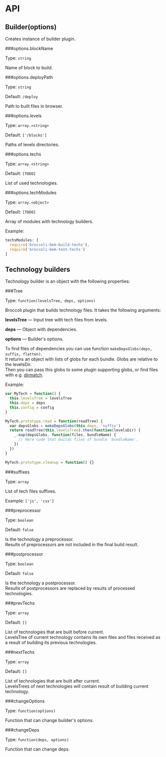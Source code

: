 API
===

Builder(options)
----------------

Creates instance of builder plugin.

###options.blockName

Type: `string`

Name of block to build.

###options.deployPath

Type: `string`

Default: `/deploy`

Path to built files in browser.

###options.levels

Type: `array.<string>`

Default: `['/blocks']`

Paths of levels directories.

###options.techs

Type: `array.<string>`

Default: `[TODO]`

List of used technologies.

###options.techModules

Type: `array.<object>`

Default: `[TODO]`

Array of modules with technology builders.

Example:
```js
techsModules: [
  require('broccoli-bem-build-techs'),
  require('broccoli-bem-test-techs')
]
```

Technology builders
-------------------

Technology builder is an object with the following properties:

###Tree

Type: `function(levelsTree, deps, options)`

Broccoli plugin that builds technology files.
It takes the following arguments:

**levelsTree** &mdash; Input tree with tech files from levels.

**deps** &mdash; Object with dependencies.

**options** &mdash; Builder's options.

To find files of dependencies you can use function `makeDepsGlobs(deps, suffix, flatten)`.
<br>
It returns an object with lists of globs for each bundle.
Globs are relative to the levelsDir.
<br>
Then you can pass this globs to some plugin supporting globs, or find files with e.g.
[dirmatch](https://github.com/sunflowerdeath/dirmatch).

Example:
```js
var MyTech = function() {
  this.levelsTree = levelsTree
  this.deps = deps
  this.config = config
}

MyTech.prototype.read = function(readTree) {
  var depsGlobs = makeDepsGlobs(this.deps, 'suffix')
  return readTree(this.levelsTree).then(function(levelsDir) {
    _.map(depsGlobs, function(files, bundleName) {
      // Here code that builds files of bundle 'bundleName'.
    })
  })
}

MyTech.prototype.cleanup = function() {}
```

###suffixes

Type: `array`

List of tech files suffixes.

Example: `['js', 'css']`

###preprocessor

Type: `boolean`

Default: `false`

Is the technology a preprocessor.<br>
Results of preprocessors are not included in the final build result.

###postprocessor

Type: `boolean`

Default: `false`

Is the technology a postprocessor.<br>
Results of postprocessors are replaced by results of processed technologies.

###prevTechs

Type: `array`

Default: `[]`

List of technologies that are built before current.<br>
LevelsTree of current technology contains its own files and files received as a result of building its previous technologies.

###nextTechs

Type: `array`

Default: `[]`

List of technologies that are built after current.<br>
LevelsTrees of next technologies will contain result of building current technology.

###changeOptions

Type: `function(options)`

Function that can change builder's options.

###changeDeps

Type: `function(deps, options)`

Function that can change deps.
